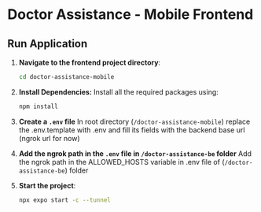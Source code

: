 # Doctor Assistance - Mobile Frontend

## Run Application

1. **Navigate to the frontend project directory**:
    ```bash
    cd doctor-assistance-mobile
    ```

2. **Install Dependencies:**
   Install all the required packages using:
   ```bash
   npm install
   ```

3.  **Create a `.env` file** 
    In root directory (`/doctor-assistance-mobile`) replace the .env.template with .env and fill its fields with the backend base url (ngrok url for now)

4.  **Add the ngrok path in the `.env` file in `/doctor-assistance-be` folder** 
   Add the ngrok path in the ALLOWED_HOSTS variable in .env file of (`/doctor-assistance-be`) folder

4. **Start the project**:
    ```bash
    npx expo start -c --tunnel  
    ``` 
